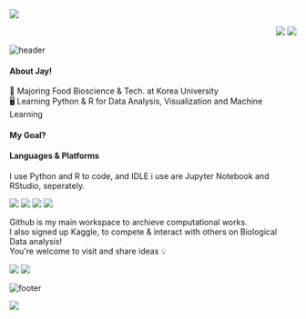<img src="https://capsule-render.vercel.app/api?type=waving&color=89ecda&height=100&section=header&text=Greetings%20from%20Jay👋&fontSize=20&fontColor=ffb68c&animation=twinkling" />

<p align="right">
  <a href="mailto:jenny020817m@korea.ac.kr" target="_blank"><img src="https://img.shields.io/badge/School%20Mail-ff6f69?style=flat-square&logoColor=white"/></a>
  <a href="https://www.instagram.com/newmoon_jay" target="_blank"><img src="https://img.shields.io/badge/Instagram-e86af0?style=flat-square&textColor=white&logo=Instagram&logoColor=white"/></a>
</p>

![header](https://capsule-render.vercel.app/api?type=rect&color=c2f2d0&height=1.5)

#### About Jay!
<p>
🏫 Majoring Food Bioscience & Tech. at Korea University <br/>
🖥️ Learning Python & R for Data Analysis, Visualization and Machine Learning <br/>
</p>

#### My Goal?

#### Languages & Platforms
<p>
I use Python and R to code, and IDLE i use are Jupyter Notebook and RStudio, seperately. 
</p>
<p>
  <img src="https://img.shields.io/badge/Python-3776AB?style=flat-square&logo=Python&logoColor=white"/>
  <img src="https://img.shields.io/badge/Jupyter%20Notebook-F37626?style=flat-square&logo=Jupyter&logoColor=white"/>
  <img src="https://img.shields.io/badge/R-276DC3?style=flat-square&logo=R&logoColor=white"/>
  <img src="https://img.shields.io/badge/RStudio-75AADB?style=flat-square&logo=RStudio&logoColor=white"/>
</p>
<p>
Github is my main workspace to archieve computational works. <br/>
I also signed up Kaggle, to compete & interact with others on Biological Data analysis! <br/>
You're welcome to visit and share ideas 💡
</p>
<p>
  <a href="https://github.com/answlgml" target="_blank"><img src="https://img.shields.io/badge/answlgml-181717?style=flat-square&logo=GitHub&logoColor=white"/></a>
  <a href="https://www.kaggle.com/answlgmljay" target="_blank"><img src="https://img.shields.io/badge/answlgml_Jay-20BEFF?style=flat-square&logo=Kaggle&logoColor=white"/></a>
</p>

![footer](https://capsule-render.vercel.app/api?type=rect&color=c2f2d0&height=1.5)

<img src="https://capsule-render.vercel.app/api?type=waving&color=89ecda&height=100&section=footer&" />
